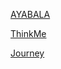 [AYABALA](http://blog.ayabala.com/)

[ThinkMe](http://blog.thinkme.net/)

[Journey](http://blog.journeynes.com/reg)
